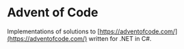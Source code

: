 # Advent of Code

Implementations of solutions to [https://adventofcode.com/](https://adventofcode.com/) written for .NET in C#.
